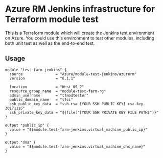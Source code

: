 Azure RM Jenkins infrastructure for Terraform module test
=========================================================

This is a Terraform module which will create the Jenkins test environment on Azure. You could use this environment to test other modules, including both unit test as well as the end-to-end test.

Usage
-----

```hcl
module "test-farm-jenkins" {
  source               = "Azure/module-test-jenkins/azurerm"
  version              = "0.1.1"
  
  location             = "West US 2"
  resource_group_name  = "module-test-farm-rg"
  admin_username       = "tfmodtester"
  public_domain_name   = "tfci"
  ssh_public_key_data  = "ssh-rsa [YOUR SSH PUBLIC KEY] rsa-key-20171116"
  ssh_private_key_data = "${file("[YOUR SSH PRIVATE KEY FILE PATH]")}"
}

output "public_ip" {
  value = "${module.test-farm-jenkins.virtual_machine_public_ip}"
}

output "dns" {
  value = "${module.test-farm-jenkins.virtual_machine_dns_name}"
}
```
